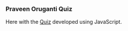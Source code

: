 ### Praveen Oruganti Quiz

Here with the [Quiz](https://praveenorugantitech.github.io/praveenorugantitech-javascript/0_Projects/praveenorugantitech-quiz) developed using JavaScript.

<script data-name="BMC-Widget" src="https://cdnjs.buymeacoffee.com/1.0.0/widget.prod.min.js" data-id="praveenoruganti" data-description="Support me on Buy me a coffee!" data-message="Thank you for visiting. You can now buy me a coffee!" data-color="#5F7FFF" data-position="Right" data-x_margin="18" data-y_margin="18"></script>
